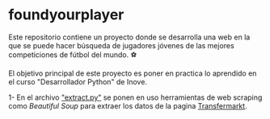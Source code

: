 # foundyourplayer

Este repositorio contiene un proyecto donde se desarrolla una web en la que se puede hacer búsqueda de jugadores jóvenes de las mejores competiciones de fútbol del mundo. :soccer:	

El objetivo principal de este proyecto es poner en practica lo aprendido en el curso "Desarrollador Python" de Inove.

1- En el archivo ["extract.py"](https://github.com/jjimenezgar/foundyourplayer/blob/master/extract.py) se ponen en uso herramientas de web scraping como *Beautiful Soup* para extraer los datos de la pagina [Transfermarkt](https://www.transfermarkt.co.uk/scorer/topscorer/statistik/2020/plus/3/galerie/0).
